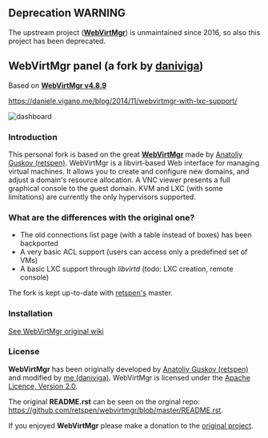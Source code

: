 ## Deprecation WARNING

The upstream project ([**WebVirtMgr**](https://github.com/retspen/webvirtmgr/)) is unmaintained since 2016, so also this project has been deprecated.

## WebVirtMgr panel \(a fork by [daniviga](http://daniele.vigano.me)\)

Based on [**WebVirtMgr v4.8.9**](https://github.com/retspen/webvirtmgr/)

https://daniele.vigano.me/blog/2014/11/webvirtmgr-with-lxc-support/

![dashboard](https://daniele.vigano.me/blog/wp-content/uploads/2014/11/Screen-Shot-2014-11-16-at-12.10.08-1024x349.png)

### Introduction

This personal fork is based on the great [**WebVirtMgr**](https://github.com/retspen/webvirtmgr/) made by [Anatoliy Guskov \(retspen\)](https://github.com/retspen/webvirtmgr). WebVirtMgr is a libvirt-based Web interface for managing virtual machines. It allows you to create and configure new domains, and adjust a domain's resource allocation. A VNC viewer presents a full graphical console to the guest domain. KVM and LXC \(with some limitations\) are currently the only hypervisors supported.
 
### What are the differences with the original one?

* The old connections list page (with a table instead of boxes) has been backported
* A very basic ACL support (users can access only a predefined set of VMs)
* A basic LXC support through _libvirtd_ (todo: LXC creation, remote console)

The fork is kept up-to-date with [retspen's](https://github.com/retspen) master.
 
### Installation

[See WebVirtMgr original wiki](https://github.com/retspen/webvirtmgr/wiki/)

### License
 
**WebVirtMgr** has been originally developed by [Anatoliy Guskov \(retspen\)](https://github.com/retspen) and modified by [me \(daniviga\)](http://daniele.vigano.me).
WebVirtMgr is licensed under the [Apache Licence, Version 2.0](http://www.apache.org/licenses/LICENSE-2.0.html).

The original __README.rst__ can be seen on the orginal repo: https://github.com/retspen/webvirtmgr/blob/master/README.rst.

If you enjoyed **WebVirtMgr** please make a donation to the [original project](https://github.com/retspen/webvirtmgr/).
